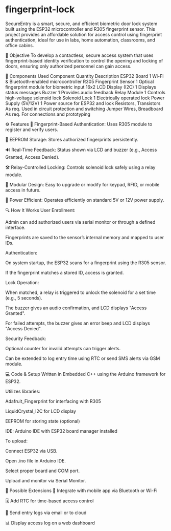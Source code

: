 # fingerprint-lock
SecureEntry is a smart, secure, and efficient biometric door lock system built using the ESP32 microcontroller and R305 fingerprint sensor. This project provides an affordable solution for access control using fingerprint authentication, ideal for use in labs, home automation, classrooms, and office cabins.

📌 Objective
To develop a contactless, secure access system that uses fingerprint-based identity verification to control the opening and locking of doors, ensuring only authorized personnel can gain access.

🧰 Components Used
Component	Quantity	Description
ESP32 Board	1	Wi-Fi & Bluetooth-enabled microcontroller
R305 Fingerprint Sensor	1	Optical fingerprint module for biometric input
16x2 LCD Display (I2C)	1	Displays status messages
Buzzer	1	Provides audio feedback
Relay Module	1	Controls high-voltage solenoid lock
Solenoid Lock	1	Electrically operated lock
Power Supply (5V/12V)	1	Power source for ESP32 and lock
Resistors, Transistors	As req.	Used in circuit protection and switching
Jumper Wires, Breadboard	As req.	For connections and prototyping

⚙️ Features
🔐 Fingerprint-Based Authentication: Uses R305 module to register and verify users.

💾 EEPROM Storage: Stores authorized fingerprints persistently.

🔊 Real-Time Feedback: Status shown via LCD and buzzer (e.g., Access Granted, Access Denied).

🛠️ Relay-Controlled Locking: Controls solenoid lock safely using a relay module.

🧱 Modular Design: Easy to upgrade or modify for keypad, RFID, or mobile access in future.

🔌 Power Efficient: Operates efficiently on standard 5V or 12V power supply.

🔍 How It Works
User Enrollment:

Admin can add authorized users via serial monitor or through a defined interface.

Fingerprints are saved to the sensor’s internal memory and mapped to user IDs.

Authentication:

On system startup, the ESP32 scans for a fingerprint using the R305 sensor.

If the fingerprint matches a stored ID, access is granted.

Lock Operation:

When matched, a relay is triggered to unlock the solenoid for a set time (e.g., 5 seconds).

The buzzer gives an audio confirmation, and LCD displays "Access Granted".

For failed attempts, the buzzer gives an error beep and LCD displays "Access Denied".

Security Feedback:

Optional counter for invalid attempts can trigger alerts.

Can be extended to log entry time using RTC or send SMS alerts via GSM module.

💻 Code & Setup
Written in Embedded C++ using the Arduino framework for ESP32.

Utilizes libraries:

Adafruit_Fingerprint for interfacing with R305

LiquidCrystal_I2C for LCD display

EEPROM for storing state (optional)

IDE: Arduino IDE with ESP32 board manager installed

To upload:

Connect ESP32 via USB.

Open .ino file in Arduino IDE.

Select proper board and COM port.

Upload and monitor via Serial Monitor.





🧪 Possible Extensions
📱 Integrate with mobile app via Bluetooth or Wi-Fi

🗓️ Add RTC for time-based access control

📧 Send entry logs via email or to cloud

📊 Display access log on a web dashboard
